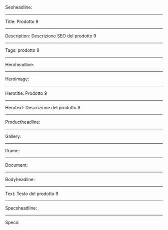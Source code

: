 Seoheadline:

----

Title: Prodotto 9

----

Description: Descrizione SEO del prodotto 9

----

Tags: prodotto 9

----

Heroheadline:

----

Heroimage:

----

Herotitle: Prodotto 9

----

Herotext: Descrizione del prodotto 9

----

Productheadline:

----

Gallery:

----

Iframe:

----

Document:

----

Bodyheadline:

----

Text: Testo del prodotto 9

----

Specsheadline:

----

Specs:
